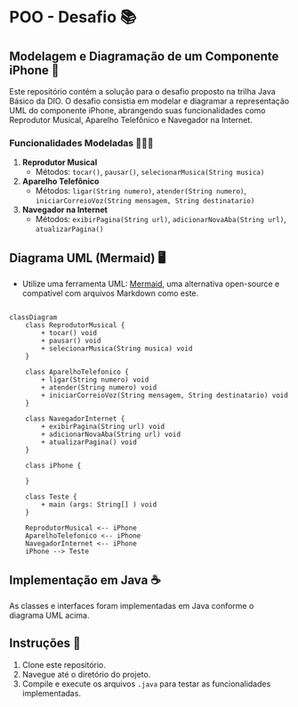 
# POO - Desafio 📚

## Modelagem e Diagramação de um Componente iPhone 📱

Este repositório contém a solução para o desafio proposto na trilha Java Básico da DIO. O desafio consistia em modelar e diagramar a representação UML do componente iPhone, abrangendo suas funcionalidades como Reprodutor Musical, Aparelho Telefônico e Navegador na Internet.

### Funcionalidades Modeladas 🎵📞🌐
1. **Reprodutor Musical**
   - Métodos: `tocar()`, `pausar()`, `selecionarMusica(String musica)`
2. **Aparelho Telefônico**
   - Métodos: `ligar(String numero)`, `atender(String numero)`, `iniciarCorreioVoz(String mensagem, String destinatario)`
3. **Navegador na Internet**
   - Métodos: `exibirPagina(String url)`, `adicionarNovaAba(String url)`, `atualizarPagina()`

## Diagrama UML (Mermaid) 🖥️
- Utilize uma ferramenta UML: [Mermaid](https://mermaid.js.org/), uma alternativa open-source e compatível com arquivos Markdown como este.

```mermaid

classDiagram
    class ReprodutorMusical {
        + tocar() void
        + pausar() void
        + selecionarMusica(String musica) void
    }

    class AparelhoTelefonico {
        + ligar(String numero) void
        + atender(String numero) void
        + iniciarCorreioVoz(String mensagem, String destinatario) void
    }

    class NavegadorInternet {
        + exibirPagina(String url) void
        + adicionarNovaAba(String url) void
        + atualizarPagina() void
    }

    class iPhone {
        
    }

    class Teste {
        + main (args: String[] ) void
    }

    ReprodutorMusical <-- iPhone
    AparelhoTelefonico <-- iPhone
    NavegadorInternet <-- iPhone
    iPhone --> Teste

```

## Implementação em Java ☕
As classes e interfaces foram implementadas em Java conforme o diagrama UML acima.

## Instruções 📝
1. Clone este repositório.
2. Navegue até o diretório do projeto.
3. Compile e execute os arquivos `.java` para testar as funcionalidades implementadas.


